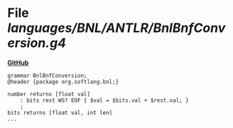 # File _languages/BNL/ANTLR/BnlBnfConversion.g4_
**[GitHub](https://github.com/softlang/yas/blob/master/languages/BNL/ANTLR/BnlBnfConversion.g4)**
```
grammar BnlBnfConversion;
@header {package org.softlang.bnl;}

number returns [float val]
    : bits rest WS? EOF { $val = $bits.val + $rest.val; }
    ;
bits returns [float val, int len]
...
```
